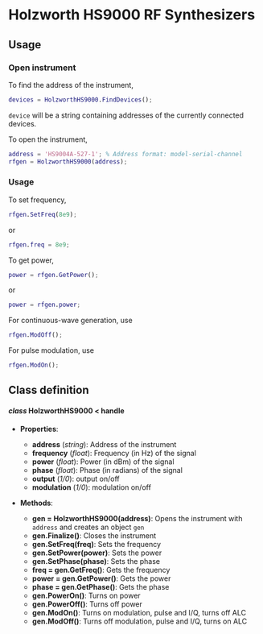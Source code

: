 # Holzworth HS9000 RF Synthesizers
## Usage
### Open instrument
To find the address of the instrument,
```matlab
devices = HolzworthHS9000.FindDevices();
```
`device` will be a string containing addresses of the currently connected devices.

To open the instrument,
```matlab
address = 'HS9004A-527-1'; % Address format: model-serial-channel
rfgen = HolzworthHS9000(address);
```
### Usage
To set frequency,
```matlab
rfgen.SetFreq(8e9);
```
or
```matlab
rfgen.freq = 8e9;
```
To get power,
```matlab
power = rfgen.GetPower();
```
or
```matlab
power = rfgen.power;
```
For continuous-wave generation, use
```matlab
rfgen.ModOff();
```
For pulse modulation, use
```matlab
rfgen.ModOn();
```

## Class definition
#### *class* HolzworthHS9000 < handle
* **Properties**: 
  * **address** (*string*): Address of the instrument
  * **frequency** (*float*): Frequency (in Hz) of the signal
  * **power** (*float*): Power (in dBm) of the signal
  * **phase** (*float*): Phase (in radians) of the signal
  * **output** (*1/0*): output on/off
  * **modulation** (*1/0*): modulation on/off

* **Methods**:
  * **gen = HolzworthHS9000(address)**: Opens the instrument with `address` and creates an object `gen`
  * **gen.Finalize()**: Closes the instrument
  * **gen.SetFreq(freq)**: Sets the frequency
  * **gen.SetPower(power)**: Sets the power
  * **gen.SetPhase(phase)**: Sets the phase
  * **freq = gen.GetFreq()**: Gets the frequency
  * **power = gen.GetPower()**: Gets the power
  * **phase = gen.GetPhase()**: Gets the phase
  * **gen.PowerOn()**: Turns on power
  * **gen.PowerOff()**: Turns off power
  * **gen.ModOn()**: Turns on modulation, pulse and I/Q, turns off ALC
  * **gen.ModOff()**: Turns off modulation, pulse and I/Q, turns on ALC